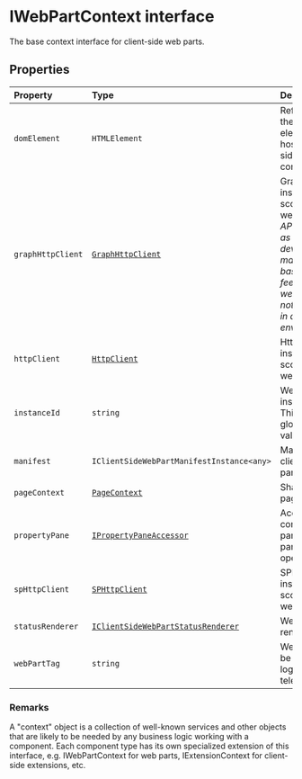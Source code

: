 # IWebPartContext interface







The base context interface for client-side web parts.




## Properties

| Property	   | Type	| Description|
|:-------------|:-------|:-----------|
|`domElement`      | `HTMLElement` | Reference to the DOM element that hosts this client side component. |
|`graphHttpClient`      | [`GraphHttpClient`](../../sp-http.api/class/graphhttpclient.md) | GraphHttpClient instance scoped to this web part._This API is provided as a preview for developers and may change based on feedback that we receive.  Do not use this API in a production environment._ |
|`httpClient`      | [`HttpClient`](../../sp-http.api/class/httpclient.md) | HttpClient instance scoped to this web part. |
|`instanceId`      | `string` | Web part instance id. This is a globally unique value. |
|`manifest`      | `IClientSideWebPartManifestInstance<any>` | Manifest for the client side web part. |
|`pageContext`      | [`PageContext`](../../sp-page-context.api/class/pagecontext.md) | SharePoint page context. |
|`propertyPane`      | [`IPropertyPaneAccessor`](../../sp-webpart-base.api/interface/ipropertypaneaccessor.md) | Accessor for common web part property pane operations. |
|`spHttpClient`      | [`SPHttpClient`](../../sp-http.api/class/sphttpclient.md) | SPHttpClient instance scoped to this web part. |
|`statusRenderer`      | [`IClientSideWebPartStatusRenderer`](../../sp-webpart-base.api/interface/iclientsidewebpartstatusrenderer.md) | Web part status renderer. |
|`webPartTag`      | `string` | Web part tag to be used for logging and telemetry. |






### Remarks

A "context" object is a collection of well-known services and other objects that are likely to be needed by any business logic working with a component. Each component type has its own specialized extension of this interface, e.g. IWebPartContext for web parts, IExtensionContext for client-side extensions, etc.

